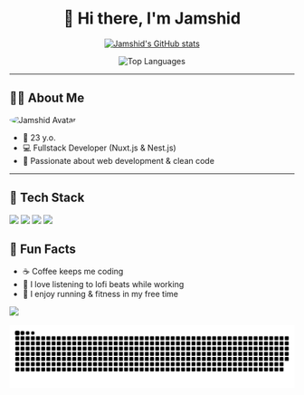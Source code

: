 <h1 align="center">👋 Hi there, I'm Jamshid</h1>

<p align="center">
 <a href="https://github.com/feylon" target="_blank">
  <img src="https://github-readme-stats.vercel.app/api?username=feylon&theme=tokyonight&show_icons=true" alt="Jamshid's GitHub stats"/>
 </a>
</p>

<p align="center">
 <img src="https://github-readme-stats.vercel.app/api/top-langs/?username=feylon&layout=compact&theme=onedark&hide=css,html,jupyter%20notebook" alt="Top Languages"/>
</p>

---

## 👨‍💻 About Me  

<img 
  src="https://avatars.githubusercontent.com/u/129485306?v=4" 
  alt="Jamshid Avatar" 
  width="70" 
  height="70" 
  style="border-radius:50%;"
/>

- 🧑 23 y.o.  
- 💻 Fullstack Developer (Nuxt.js & Nest.js)  
- 🚀 Passionate about web development & clean code  

---

## 🚀 Tech Stack

<p>
  <img src="https://img.shields.io/badge/Nuxt.js-00C58E?style=for-the-badge&logo=nuxtdotjs&logoColor=white"/>
  <img src="https://img.shields.io/badge/NestJS-E0234E?style=for-the-badge&logo=nestjs&logoColor=white"/>
  <img src="https://img.shields.io/badge/TypeScript-3178C6?style=for-the-badge&logo=typescript&logoColor=white"/>
  <img src="https://img.shields.io/badge/PostgreSQL-316192?style=for-the-badge&logo=postgresql&logoColor=white"/>

</p>


## 🎯 Fun Facts
- ☕ Coffee keeps me coding  
- 🎵 I love listening to lofi beats while working  
- 🏃 I enjoy running & fitness in my free time  


<img src="https://capsule-render.vercel.app/api?type=waving&color=gradient&height=60&section=footer&width=100"/>

![Snake animation](https://raw.githubusercontent.com/platane/platane/output/github-contribution-grid-snake-dark.svg)


